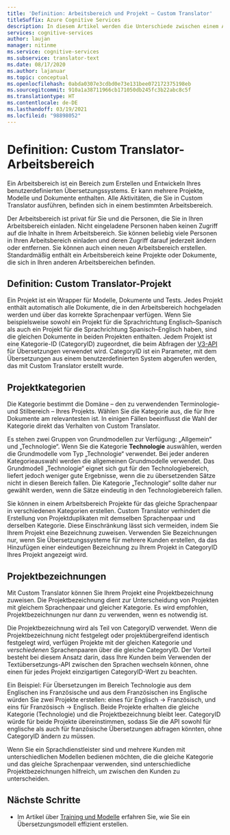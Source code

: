 ```yaml
---
title: 'Definition: Arbeitsbereich und Projekt – Custom Translator'
titleSuffix: Azure Cognitive Services
description: In diesem Artikel werden die Unterschiede zwischen einem Arbeitsbereich und einem Projekt sowie Projektkategorien und Bezeichnungen für den Dienst Benutzerdefinierter Translator erläutert.
services: cognitive-services
author: laujan
manager: nitinme
ms.service: cognitive-services
ms.subservice: translator-text
ms.date: 08/17/2020
ms.author: lajanuar
ms.topic: conceptual
ms.openlocfilehash: 0abda0307e3cdbd0e73e131bee072172375198eb
ms.sourcegitcommit: 910a1a38711966cb171050db245fc3b22abc8c5f
ms.translationtype: HT
ms.contentlocale: de-DE
ms.lasthandoff: 03/19/2021
ms.locfileid: "98898052"
---
```

# <a name="what-is-a-custom-translator-workspace"></a>Definition: Custom Translator-Arbeitsbereich

Ein Arbeitsbereich ist ein Bereich zum Erstellen und Entwickeln Ihres benutzerdefinierten Übersetzungssystems. Er kann mehrere Projekte, Modelle und Dokumente enthalten. Alle Aktivitäten, die Sie in Custom Translator ausführen, befinden sich in einem bestimmten Arbeitsbereich.

Der Arbeitsbereich ist privat für Sie und die Personen, die Sie in Ihren Arbeitsbereich einladen. Nicht eingeladene Personen haben keinen Zugriff auf die Inhalte in Ihrem Arbeitsbereich. Sie können beliebig viele Personen in Ihren Arbeitsbereich einladen und deren Zugriff darauf jederzeit ändern oder entfernen. Sie können auch einen neuen Arbeitsbereich erstellen. Standardmäßig enthält ein Arbeitsbereich keine Projekte oder Dokumente, die sich in Ihren anderen Arbeitsbereichen befinden.

## <a name="what-is-a-custom-translator-project"></a>Definition: Custom Translator-Projekt

Ein Projekt ist ein Wrapper für Modelle, Dokumente und Tests. Jedes Projekt enthält automatisch alle Dokumente, die in den Arbeitsbereich hochgeladen werden und über das korrekte Sprachenpaar verfügen. Wenn Sie beispielsweise sowohl ein Projekt für die Sprachrichtung Englisch–Spanisch als auch ein Projekt für die Sprachrichtung Spanisch–Englisch haben, sind die gleichen Dokumente in beiden Projekten enthalten. Jedem Projekt ist eine Kategorie-ID (CategoryID) zugeordnet, die beim Abfragen der [V3-API](../reference/v3-0-translate.md?tabs=curl) für Übersetzungen verwendet wird. CategoryID ist ein Parameter, mit dem Übersetzungen aus einem benutzerdefinierten System abgerufen werden, das mit Custom Translator erstellt wurde.

## <a name="project-categories"></a>Projektkategorien

Die Kategorie bestimmt die Domäne – den zu verwendenden Terminologie- und Stilbereich – Ihres Projekts. Wählen Sie die Kategorie aus, die für Ihre Dokumente am relevantesten ist. In einigen Fällen beeinflusst die Wahl der Kategorie direkt das Verhalten von Custom Translator.

Es stehen zwei Gruppen von Grundmodellen zur Verfügung: „Allgemein“ und „Technologie“. Wenn Sie die Kategorie **Technologie** auswählen, werden die Grundmodelle vom Typ „Technologie“ verwendet. Bei jeder anderen Kategorieauswahl werden die allgemeinen Grundmodelle verwendet. Das Grundmodell „Technologie“ eignet sich gut für den Technologiebereich, liefert jedoch weniger gute Ergebnisse, wenn die zu übersetzenden Sätze nicht in diesen Bereich fallen. Die Kategorie „Technologie“ sollte daher nur gewählt werden, wenn die Sätze eindeutig in den Technologiebereich fallen.

Sie können in einem Arbeitsbereich Projekte für das gleiche Sprachenpaar in verschiedenen Kategorien erstellen. Custom Translator verhindert die Erstellung von Projektduplikaten mit demselben Sprachenpaar und derselben Kategorie. Diese Einschränkung lässt sich vermeiden, indem Sie Ihrem Projekt eine Bezeichnung zuweisen. Verwenden Sie Bezeichnungen nur, wenn Sie Übersetzungssysteme für mehrere Kunden erstellen, da das Hinzufügen einer eindeutigen Bezeichnung zu Ihrem Projekt in CategoryID Ihres Projekt angezeigt wird.

## <a name="project-labels"></a>Projektbezeichnungen

Mit Custom Translator können Sie Ihrem Projekt eine Projektbezeichnung zuweisen. Die Projektbezeichnung dient zur Unterscheidung von Projekten mit gleichem Sprachenpaar und gleicher Kategorie. Es wird empfohlen, Projektbezeichnungen nur dann zu verwenden, wenn es notwendig ist.

Die Projektbezeichnung wird als Teil von CategoryID verwendet. Wenn die Projektbezeichnung nicht festgelegt oder projektübergreifend identisch festgelegt wird, verfügen Projekte mit der gleichen Kategorie und *verschiedenen* Sprachenpaaren über die gleiche CategoryID. Der Vorteil besteht bei diesem Ansatz darin, dass Ihre Kunden beim Verwenden der Textübersetzungs-API zwischen den Sprachen wechseln können, ohne einen für jedes Projekt einzigartigen CategoryID-Wert zu beachten.

Ein Beispiel: Für Übersetzungen im Bereich Technologie aus dem Englischen ins Französische und aus dem Französischen ins Englische würden Sie zwei Projekte erstellen: eines für Englisch -\> Französisch, und eins für Französisch -\> Englisch. Beide Projekte erhalten die gleiche Kategorie (Technologie) und die Projektbezeichnung bleibt leer. CategoryID würde für beide Projekte übereinstimmen, sodass Sie die API sowohl für englische als auch für französische Übersetzungen abfragen könnten, ohne CategoryID ändern zu müssen.

Wenn Sie ein Sprachdienstleister sind und mehrere Kunden mit unterschiedlichen Modellen bedienen möchten, die die gleiche Kategorie und das gleiche Sprachenpaar verwenden, sind unterschiedliche Projektbezeichnungen hilfreich, um zwischen den Kunden zu unterscheiden.

## <a name="next-steps"></a>Nächste Schritte

- Im Artikel über [Training und Modelle](training-and-model.md) erfahren Sie, wie Sie ein Übersetzungsmodell effizient erstellen.